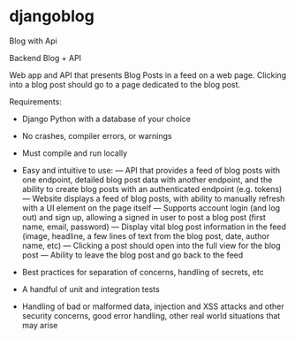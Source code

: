 # djangoblog
Blog with Api


Backend Blog + API

Web app and API that presents Blog Posts in a feed on a web page. Clicking into a blog post should go to a page dedicated to the blog post.

Requirements:
- Django Python with a database of your choice
- No crashes, compiler errors, or warnings
- Must compile and run locally

- Easy and intuitive to use:
— API that provides a feed of blog posts with one endpoint, detailed blog post data with another endpoint, and the ability to create blog posts with an authenticated endpoint (e.g. tokens)
— Website displays a feed of blog posts, with ability to manually refresh with a UI element on the page itself
— Supports account login (and log out) and sign up, allowing a signed in user to post a blog post (first name, email, password)
— Display vital blog post information in the feed (image, headline, a few lines of text from the blog post, date, author name, etc)
— Clicking a post should open into the full view for the blog post
— Ability to leave the blog post and go back to the feed
- Best practices for separation of concerns, handling of secrets, etc
- A handful of unit and integration tests
- Handling of bad or malformed data, injection and XSS attacks and other security concerns, good error handling, other real world situations that may arise
